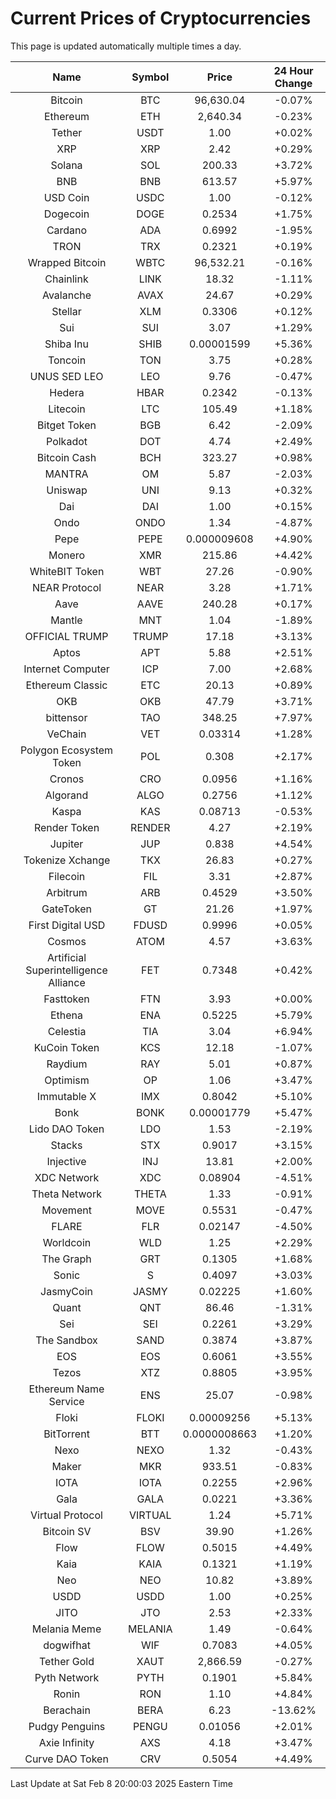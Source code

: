 # Current Prices of Cryptocurrencies
This page is updated automatically multiple times a day.

| Name | Symbol | Price | 24 Hour Change |
| :---: |:---:| :---: | :---: |
| Bitcoin | BTC | 96,630.04 | -0.07% |
| Ethereum | ETH | 2,640.34 | -0.23% |
| Tether | USDT | 1.00 | +0.02% |
| XRP | XRP | 2.42 | +0.29% |
| Solana | SOL | 200.33 | +3.72% |
| BNB | BNB | 613.57 | +5.97% |
| USD Coin | USDC | 1.00 | -0.12% |
| Dogecoin | DOGE | 0.2534 | +1.75% |
| Cardano | ADA | 0.6992 | -1.95% |
| TRON | TRX | 0.2321 | +0.19% |
| Wrapped Bitcoin | WBTC | 96,532.21 | -0.16% |
| Chainlink | LINK | 18.32 | -1.11% |
| Avalanche | AVAX | 24.67 | +0.29% |
| Stellar | XLM | 0.3306 | +0.12% |
| Sui | SUI | 3.07 | +1.29% |
| Shiba Inu | SHIB | 0.00001599 | +5.36% |
| Toncoin | TON | 3.75 | +0.28% |
| UNUS SED LEO | LEO | 9.76 | -0.47% |
| Hedera | HBAR | 0.2342 | -0.13% |
| Litecoin | LTC | 105.49 | +1.18% |
| Bitget Token | BGB | 6.42 | -2.09% |
| Polkadot | DOT | 4.74 | +2.49% |
| Bitcoin Cash | BCH | 323.27 | +0.98% |
| MANTRA | OM | 5.87 | -2.03% |
| Uniswap | UNI | 9.13 | +0.32% |
| Dai | DAI | 1.00 | +0.15% |
| Ondo | ONDO | 1.34 | -4.87% |
| Pepe | PEPE | 0.000009608 | +4.90% |
| Monero | XMR | 215.86 | +4.42% |
| WhiteBIT Token | WBT | 27.26 | -0.90% |
| NEAR Protocol | NEAR | 3.28 | +1.71% |
| Aave | AAVE | 240.28 | +0.17% |
| Mantle | MNT | 1.04 | -1.89% |
| OFFICIAL TRUMP | TRUMP | 17.18 | +3.13% |
| Aptos | APT | 5.88 | +2.51% |
| Internet Computer | ICP | 7.00 | +2.68% |
| Ethereum Classic | ETC | 20.13 | +0.89% |
| OKB | OKB | 47.79 | +3.71% |
| bittensor | TAO | 348.25 | +7.97% |
| VeChain | VET | 0.03314 | +1.28% |
| Polygon Ecosystem Token | POL | 0.308 | +2.17% |
| Cronos | CRO | 0.0956 | +1.16% |
| Algorand | ALGO | 0.2756 | +1.12% |
| Kaspa | KAS | 0.08713 | -0.53% |
| Render Token | RENDER | 4.27 | +2.19% |
| Jupiter | JUP | 0.838 | +4.54% |
| Tokenize Xchange | TKX | 26.83 | +0.27% |
| Filecoin | FIL | 3.31 | +2.87% |
| Arbitrum | ARB | 0.4529 | +3.50% |
| GateToken | GT | 21.26 | +1.97% |
| First Digital USD | FDUSD | 0.9996 | +0.05% |
| Cosmos | ATOM | 4.57 | +3.63% |
| Artificial Superintelligence Alliance | FET | 0.7348 | +0.42% |
| Fasttoken | FTN | 3.93 | +0.00% |
| Ethena | ENA | 0.5225 | +5.79% |
| Celestia | TIA | 3.04 | +6.94% |
| KuCoin Token | KCS | 12.18 | -1.07% |
| Raydium | RAY | 5.01 | +0.87% |
| Optimism | OP | 1.06 | +3.47% |
| Immutable X | IMX | 0.8042 | +5.10% |
| Bonk | BONK | 0.00001779 | +5.47% |
| Lido DAO Token | LDO | 1.53 | -2.19% |
| Stacks | STX | 0.9017 | +3.15% |
| Injective | INJ | 13.81 | +2.00% |
| XDC Network | XDC | 0.08904 | -4.51% |
| Theta Network | THETA | 1.33 | -0.91% |
| Movement | MOVE | 0.5531 | -0.47% |
| FLARE | FLR | 0.02147 | -4.50% |
| Worldcoin | WLD | 1.25 | +2.29% |
| The Graph | GRT | 0.1305 | +1.68% |
| Sonic | S | 0.4097 | +3.03% |
| JasmyCoin | JASMY | 0.02225 | +1.60% |
| Quant | QNT | 86.46 | -1.31% |
| Sei | SEI | 0.2261 | +3.29% |
| The Sandbox | SAND | 0.3874 | +3.87% |
| EOS | EOS | 0.6061 | +3.55% |
| Tezos | XTZ | 0.8805 | +3.95% |
| Ethereum Name Service | ENS | 25.07 | -0.98% |
| Floki | FLOKI | 0.00009256 | +5.13% |
| BitTorrent | BTT | 0.0000008663 | +1.20% |
| Nexo | NEXO | 1.32 | -0.43% |
| Maker | MKR | 933.51 | -0.83% |
| IOTA | IOTA | 0.2255 | +2.96% |
| Gala | GALA | 0.0221 | +3.36% |
| Virtual Protocol | VIRTUAL | 1.24 | +5.71% |
| Bitcoin SV | BSV | 39.90 | +1.26% |
| Flow | FLOW | 0.5015 | +4.49% |
| Kaia | KAIA | 0.1321 | +1.19% |
| Neo | NEO | 10.82 | +3.89% |
| USDD | USDD | 1.00 | +0.25% |
| JITO | JTO | 2.53 | +2.33% |
| Melania Meme | MELANIA | 1.49 | -0.64% |
| dogwifhat | WIF | 0.7083 | +4.05% |
| Tether Gold | XAUT | 2,866.59 | -0.27% |
| Pyth Network | PYTH | 0.1901 | +5.84% |
| Ronin | RON | 1.10 | +4.84% |
| Berachain | BERA | 6.23 | -13.62% |
| Pudgy Penguins | PENGU | 0.01056 | +2.01% |
| Axie Infinity | AXS | 4.18 | +3.47% |
| Curve DAO Token | CRV | 0.5054 | +4.49% |

Last Update at Sat Feb  8 20:00:03 2025 Eastern Time